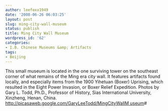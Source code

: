 ```yaml
---
author: leefoxx1949
date: '2008-06-26 06:03:25'
layout: post
slug: ming-city-wall-museum
status: publish
title: Ming City Wall Museum
wordpress_id: '62'
categories:
- I.B. Chinese Museums &amp; Artifacts
tags:
- Beijing
---
```


This small museum is located in the one surviving tower on the southeast
corner of what remains of the Ming era city wall. It features artifacts found
locally, and especially items from the 1900 Yihetuan (Boxer) Uprising, which
resulted in the Eight Power Invasion, or Boxer Relief Expedition. Photos by
Gary L. Todd, Ph.D., Professor of History, Sias International University,
Xinzheng, Henan, China. [http://picasaweb.google.com/GaryLeeTodd/MingCityWallM
useum](http://picasaweb.google.com/GaryLeeTodd/MingCityWallMuseum)#

